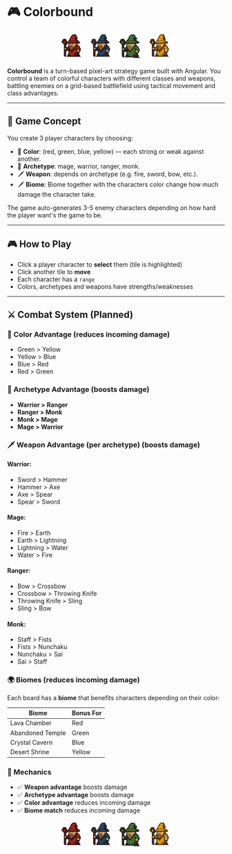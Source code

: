 # 🎮 Colorbound 
<p align="center">
  <img src="docs/mage-red.png" width="64" />
  <img src="docs/mage-blue.png" width="64" />
  <img src="docs/mage-green.png" width="64" />
  <img src="docs/mage-yellow.png" width="64" />
</p>


**Colorbound** is a turn-based pixel-art strategy game built with Angular. You control a team of colorful characters with different classes and weapons, battling enemies on a grid-based battlefield using tactical movement and class advantages.

---

## 🧠 Game Concept

You create 3 player characters by choosing:
- 🎨 **Color**: (red, green, blue, yellow) — each strong or weak against another.
- 🧙 **Archetype**: mage, warrior, ranger, monk.
- 🗡️ **Weapon**: depends on archetype (e.g. fire, sword, bow, etc.).
- 🗡️ **Biome**: Biome together with the characters color change how much damage the character take.

The game auto-generates 3-5 enemy characters depending on how hard the player want's the game to be.

---

## 🎮 How to Play

- Click a player character to **select** them (tile is highlighted)
- Click another tile to **move**
- Each character has a `range` 
- Colors, archetypes and weapons have strengths/weaknesses


---

## ⚔️ Combat System (Planned)

### 🔄 Color Advantage (reduces incoming damage)
- Green > Yellow  
- Yellow > Blue  
- Blue > Red  
- Red > Green

### 🧱 Archetype Advantage (boosts damage)
- **Warrior > Ranger**
- **Ranger > Monk**
- **Monk > Mage**
- **Mage > Warrior**

### 🗡️ Weapon Advantage (per archetype)  (boosts damage)

#### Warrior:
- Sword > Hammer  
- Hammer > Axe  
- Axe > Spear  
- Spear > Sword

#### Mage:
- Fire > Earth  
- Earth > Lightning  
- Lightning > Water  
- Water > Fire

#### Ranger:
- Bow > Crossbow  
- Crossbow > Throwing Knife  
- Throwing Knife > Sling  
- Sling > Bow

#### Monk:
- Staff > Fists  
- Fists > Nunchaku  
- Nunchaku > Sai  
- Sai > Staff

### 🌍 Biomes  (reduces incoming damage)

Each board has a **biome** that benefits characters depending on their color:

| Biome             | Bonus For |
|-------------------|-----------|
| Lava Chamber      | Red       | 
| Abandoned Temple  | Green     |
| Crystal Cavern    | Blue      | 
| Desert Shrine     | Yellow    | 

### 🎯 Mechanics

- ✅ **Weapon advantage** boosts damage
- ✅ **Archetype advantage** boosts damage
- ✅ **Color advantage** reduces incoming damage
- ✅ **Biome match** reduces incoming damage

<p align="center">
  <img src="docs/mage-red.png" width="64" />
  <img src="docs/mage-blue.png" width="64" />
  <img src="docs/mage-green.png" width="64" />
  <img src="docs/mage-yellow.png" width="64" />
</p>
